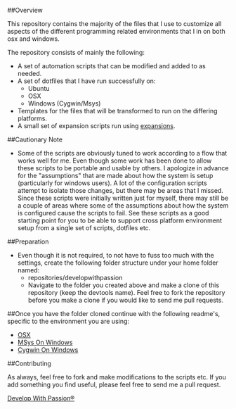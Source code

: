 ##Overview

This repository contains the majority of the files that I use to customize all aspects of the different programming related environments that I in on both osx and windows.

The repository consists of mainly the following:

* A set of automation scripts that can be modified and added to as needed.
* A set of dotfiles that I have run successfully on:
  * Ubuntu
  * OSX
  * Windows (Cygwin/Msys)
* Templates for the files that will be transformed to run on the differing platforms.
* A small set of expansion scripts run using [expansions](http://github.com/developwithpassion/expansions).

##Cautionary Note

* Some of the scripts are obviously tuned to work according to a flow that works well for me. Even though some work has been done to allow these scripts to be portable and usable by others. I apologize in advance for the "assumptions" that are made about how the system is setup (particularly for windows users). A lot of the configuration scripts attempt to isolate those changes, but there may be areas that I missed. Since these scripts were
  initially written just for myself, there may still be a couple of areas where some of the assumptions about how the system is configured cause the scripts to fail. See these scripts as a good starting point for you to be able to support cross platform environment setup from a single set of scripts, dotfiles etc.

##Preparation

* Even though it is not required, to not have to fuss too much with the settings, create the following folder structure under your home folder named:
  * repositories/developwithpassion
  * Navigate to the folder you created above and make a clone of this repository (keep the devtools name). Feel free to fork the repository before you make a clone if you would like to send me pull requests.
  
##Once you have the folder cloned continue with the following readme's, specific to the environment you are using:
  * [OSX](http://github.com/developwithpassion/devtools/blobs/master/setup_osx.md)
  * [MSys On Windows](http://github.com/developwithpassion/devtools/blobs/master/setup_windows_msys.md)
  * [Cygwin On Windows](http://github.com/developwithpassion/devtools/blobs/master/setup_windows_cygwin.md)

##Contributing

As always, feel free to fork and make modifications to the scripts etc. If you add something you find useful, please feel free to send me a pull request.

[Develop With Passion®](http://www.developwithpassion.com)
